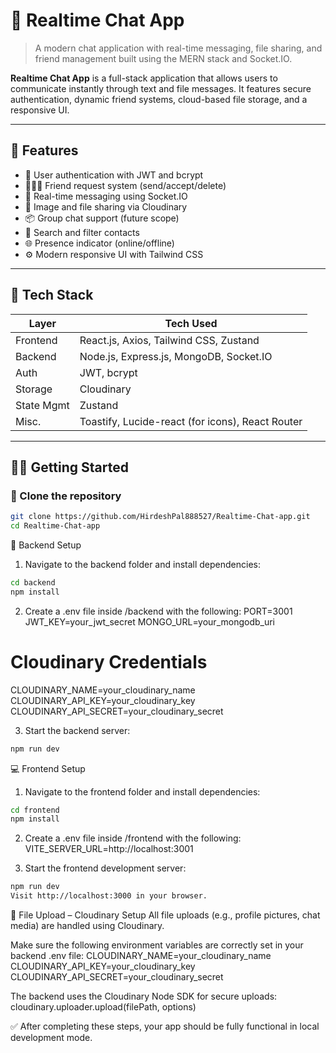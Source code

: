 # 💬 Realtime Chat App

> A modern chat application with real-time messaging, file sharing, and friend management built using the MERN stack and Socket.IO.

**Realtime Chat App** is a full-stack application that allows users to communicate instantly through text and file messages. It features secure authentication, dynamic friend systems, cloud-based file storage, and a responsive UI.

---

## 🚀 Features

- 🔐 User authentication with JWT and bcrypt  
- 🧑‍🤝‍🧑 Friend request system (send/accept/delete)  
- 💬 Real-time messaging using Socket.IO  
- 📁 Image and file sharing via Cloudinary  
- 📦 Group chat support (future scope)  
- 🔎 Search and filter contacts  
- 🌐 Presence indicator (online/offline)  
- ⚙️ Modern responsive UI with Tailwind CSS  

---

## 🧰 Tech Stack

| Layer       | Tech Used                                         |
|-------------|--------------------------------------------------|
| Frontend    | React.js, Axios, Tailwind CSS, Zustand           |
| Backend     | Node.js, Express.js, MongoDB, Socket.IO          |
| Auth        | JWT, bcrypt                                       |
| Storage     | Cloudinary                                        |
| State Mgmt  | Zustand                                           |
| Misc.       | Toastify, Lucide-react (for icons), React Router |

---

## 🧑‍💻 Getting Started

### 📁 Clone the repository

```bash
git clone https://github.com/HirdeshPal888527/Realtime-Chat-app.git
cd Realtime-Chat-app
```

🔧 Backend Setup
1. Navigate to the backend folder and install dependencies:
```bash
cd backend
npm install
```

2. Create a .env file inside /backend with the following:
PORT=3001
JWT_KEY=your_jwt_secret
MONGO_URL=your_mongodb_uri

# Cloudinary Credentials

CLOUDINARY_NAME=your_cloudinary_name
CLOUDINARY_API_KEY=your_cloudinary_key
CLOUDINARY_API_SECRET=your_cloudinary_secret


3. Start the backend server:
```bash
npm run dev
```


💻 Frontend Setup
1. Navigate to the frontend folder and install dependencies:
```bash
cd frontend
npm install
```

2. Create a .env file inside /frontend with the following:
VITE_SERVER_URL=http://localhost:3001

3. Start the frontend development server:
```bash
npm run dev
Visit http://localhost:3000 in your browser.
```

💾 File Upload – Cloudinary Setup
All file uploads (e.g., profile pictures, chat media) are handled using Cloudinary.

Make sure the following environment variables are correctly set in your backend .env file:
CLOUDINARY_NAME=your_cloudinary_name
CLOUDINARY_API_KEY=your_cloudinary_key
CLOUDINARY_API_SECRET=your_cloudinary_secret

The backend uses the Cloudinary Node SDK for secure uploads:
cloudinary.uploader.upload(filePath, options)

✅ After completing these steps, your app should be fully functional in local development mode.



